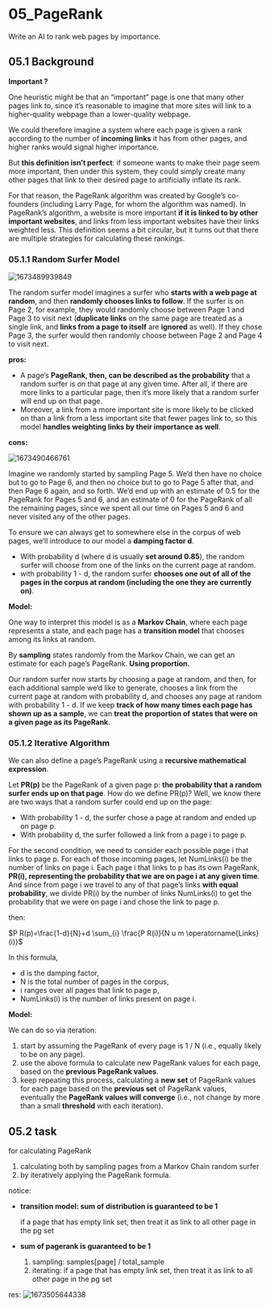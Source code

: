 # 05_PageRank

Write an AI to rank web pages by importance.

## 05.1 Background
**Important ?**

One heuristic might be that an “important” page is one that many other pages link to, since it’s reasonable to imagine that more sites will link to a higher-quality webpage than a lower-quality webpage.

We could therefore imagine a system where each page is given a rank according to the number of **incoming links** it has from other pages, and higher ranks would signal higher importance.

But **this definition isn’t perfect**: if someone wants to make their page seem more important, then under this system, they could simply create many other pages that link to their desired page to artificially inflate its rank.

For that reason, the PageRank algorithm was created by Google’s co-founders (including Larry Page, for whom the algorithm was named). In PageRank’s algorithm, a website is more important **if it is linked to by other important websites**, and links from less important websites have their links weighted less. This definition seems a bit circular, but it turns out that there are multiple strategies for calculating these rankings.

### 05.1.1 Random Surfer Model

![1673489939849](image/05_pagerank/1673489939849.png)

The random surfer model imagines a surfer who **starts with a web page at random**, and then **randomly chooses links to follow**. If the surfer is on Page 2, for example, they would randomly choose between Page 1 and Page 3 to visit next (**duplicate links** on the same page are treated as a single link, and **links from a page to itself** are **ignored** as well). If they chose Page 3, the surfer would then randomly choose between Page 2 and Page 4 to visit next.

**pros:**

- A page’s **PageRank, then, can be described as the probability** that a random surfer is on that page at any given time. After all, if there are more links to a particular page, then it’s more likely that a random surfer will end up on that page.
- Moreover, a link from a more important site is more likely to be clicked on than a link from a less important site that fewer pages link to, so this model **handles weighting links by their importance as well**.

**cons:**

![1673490466761](image/05_pagerank/1673490466761.png)

Imagine we randomly started by sampling Page 5. We’d then have no choice but to go to Page 6, and then no choice but to go to Page 5 after that, and then Page 6 again, and so forth. We’d end up with an estimate of 0.5 for the PageRank for Pages 5 and 6, and an estimate of 0 for the PageRank of all the remaining pages, since we spent all our time on Pages 5 and 6 and never visited any of the other pages.

To ensure we can always get to somewhere else in the corpus of web pages, we’ll introduce to our model a **damping factor d**.
- With probability d (where d is usually **set around 0.85**), the random surfer will choose from one of the links on the current page at random.
- with probability 1 - d, the random surfer **chooses one out of all of the pages in the corpus at random (including the one they are currently on)**.

**Model:**

One way to interpret this model is as a **Markov Chain**, where each page represents a state, and each page has a **transition model** that chooses among its links at random. 

By **sampling** states randomly from the Markov Chain, we can get an estimate for each page’s PageRank. **Using proportion.**

Our random surfer now starts by choosing a page at random, and then, for each additional sample we’d like to generate, chooses a link from the current page at random with probability d, and chooses any page at random with probability 1 - d. If we keep **track of how many times each page has shown up as a sample**, we can **treat the proportion of states that were on a given page as its PageRank**.

### 05.1.2 Iterative Algorithm

We can also define a page’s PageRank using a **recursive mathematical expression**.

Let **PR(p)** be the PageRank of a given page p: **the probability that a random surfer ends up on that page**. How do we define PR(p)? Well, we know there are two ways that a random surfer could end up on the page:

- With probability 1 - d, the surfer chose a page at random and ended up on page p.
- With probability d, the surfer followed a link from a page i to page p.

For the second condition, we need to consider each possible page i that links to page p. For each of those incoming pages, let NumLinks(i) be the number of links on page i. Each page i that links to p has its own PageRank, **PR(i), representing the probability that we are on page i at any given time**. And since from page i we travel to any of that page’s links **with equal probability**, we divide PR(i) by the number of links NumLinks(i) to get the probability that we were on page i and chose the link to page p.

then:

$P R(p)=\frac{1-d}{N}+d \sum_{i} \frac{P R(i)}{N u m \operatorname{Links}(i)}$

In this formula, 
- d is the damping factor,
- N is the total number of pages in the corpus,
- i ranges over all pages that link to page p, 
- NumLinks(i) is the number of links present on page i.


**Model:**

We can do so via iteration: 

1. start by assuming the PageRank of every page is 1 / N (i.e., equally likely to be on any page). 
2. use the above formula to calculate new PageRank values for each page, based on the **previous PageRank values**.
3. keep repeating this process, calculating a **new set** of PageRank values for each page based on the **previous set** of PageRank values, eventually the **PageRank values will converge** (i.e., not change by more than a small **threshold** with each iteration).

## 05.2 task

for calculating PageRank
1. calculating both by sampling pages from a Markov Chain random surfer 
2. by iteratively applying the PageRank formula.


notice:
- **transition model: sum of distribution is guaranteed to be 1**

    if a page that has empty link set, then treat it as link to all other page in the pg set
- **sum of pagerank is guaranteed to be 1**

    1. sampling: samples[page] / total_sample
    2. iterating: if a page that has empty link set, then treat it as link to all other page in the pg set

res:
![1673505644338](image/05_pagerank/1673505644338.png)